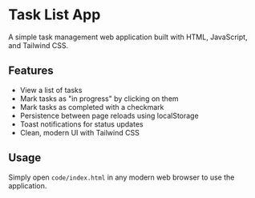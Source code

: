 # Task List App

A simple task management web application built with HTML, JavaScript, and Tailwind CSS.

## Features

- View a list of tasks
- Mark tasks as "in progress" by clicking on them
- Mark tasks as completed with a checkmark
- Persistence between page reloads using localStorage
- Toast notifications for status updates
- Clean, modern UI with Tailwind CSS

## Usage

Simply open `code/index.html` in any modern web browser to use the application. 